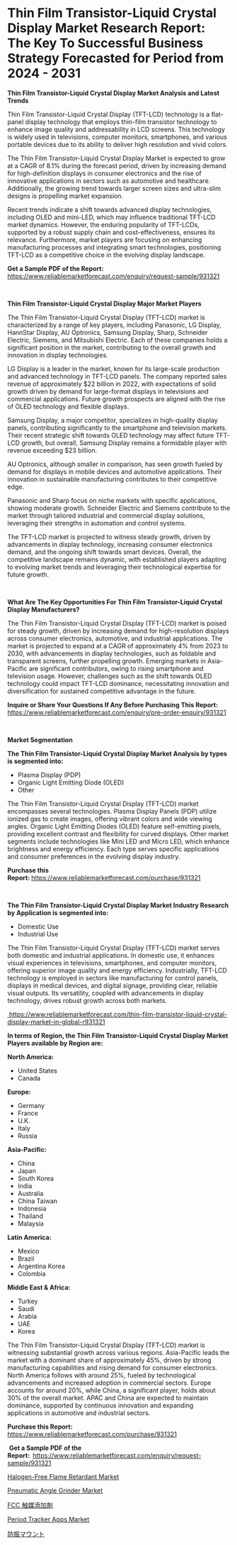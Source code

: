 <p><h1>Thin Film Transistor-Liquid Crystal Display Market Research Report: The Key To Successful Business Strategy Forecasted for Period from 2024 - 2031</h1></p><p><strong>Thin Film Transistor-Liquid Crystal Display Market Analysis and Latest Trends</strong></p>
<p><p>Thin Film Transistor-Liquid Crystal Display (TFT-LCD) technology is a flat-panel display technology that employs thin-film transistor technology to enhance image quality and addressability in LCD screens. This technology is widely used in televisions, computer monitors, smartphones, and various portable devices due to its ability to deliver high resolution and vivid colors.</p><p>The Thin Film Transistor-Liquid Crystal Display Market is expected to grow at a CAGR of 8.1% during the forecast period, driven by increasing demand for high-definition displays in consumer electronics and the rise of innovative applications in sectors such as automotive and healthcare. Additionally, the growing trend towards larger screen sizes and ultra-slim designs is propelling market expansion.</p><p>Recent trends indicate a shift towards advanced display technologies, including OLED and mini-LED, which may influence traditional TFT-LCD market dynamics. However, the enduring popularity of TFT-LCDs, supported by a robust supply chain and cost-effectiveness, ensures its relevance. Furthermore, market players are focusing on enhancing manufacturing processes and integrating smart technologies, positioning TFT-LCD as a competitive choice in the evolving display landscape.</p></p>
<p><strong>Get a Sample PDF of the Report:&nbsp;</strong> <a href="https://www.reliablemarketforecast.com/enquiry/request-sample/931321">https://www.reliablemarketforecast.com/enquiry/request-sample/931321</a></p>
<p>&nbsp;</p>
<p><strong>Thin Film Transistor-Liquid Crystal Display Major Market Players</strong></p>
<p><p>The Thin Film Transistor-Liquid Crystal Display (TFT-LCD) market is characterized by a range of key players, including Panasonic, LG Display, HannStar Display, AU Optronics, Samsung Display, Sharp, Schneider Electric, Siemens, and Mitsubishi Electric. Each of these companies holds a significant position in the market, contributing to the overall growth and innovation in display technologies.</p><p>LG Display is a leader in the market, known for its large-scale production and advanced technology in TFT-LCD panels. The company reported sales revenue of approximately $22 billion in 2022, with expectations of solid growth driven by demand for large-format displays in televisions and commercial applications. Future growth prospects are aligned with the rise of OLED technology and flexible displays.</p><p>Samsung Display, a major competitor, specializes in high-quality display panels, contributing significantly to the smartphone and television markets. Their recent strategic shift towards OLED technology may affect future TFT-LCD growth, but overall, Samsung Display remains a formidable player with revenue exceeding $23 billion.</p><p>AU Optronics, although smaller in comparison, has seen growth fueled by demand for displays in mobile devices and automotive applications. Their innovation in sustainable manufacturing contributes to their competitive edge.</p><p>Panasonic and Sharp focus on niche markets with specific applications, showing moderate growth. Schneider Electric and Siemens contribute to the market through tailored industrial and commercial display solutions, leveraging their strengths in automation and control systems.</p><p>The TFT-LCD market is projected to witness steady growth, driven by advancements in display technology, increasing consumer electronics demand, and the ongoing shift towards smart devices. Overall, the competitive landscape remains dynamic, with established players adapting to evolving market trends and leveraging their technological expertise for future growth.</p></p>
<p>&nbsp;</p>
<p><strong>What Are The Key Opportunities For Thin Film Transistor-Liquid Crystal Display Manufacturers?</strong></p>
<p><p>The Thin Film Transistor-Liquid Crystal Display (TFT-LCD) market is poised for steady growth, driven by increasing demand for high-resolution displays across consumer electronics, automotive, and industrial applications. The market is projected to expand at a CAGR of approximately 4% from 2023 to 2030, with advancements in display technologies, such as foldable and transparent screens, further propelling growth. Emerging markets in Asia-Pacific are significant contributors, owing to rising smartphone and television usage. However, challenges such as the shift towards OLED technology could impact TFT-LCD dominance, necessitating innovation and diversification for sustained competitive advantage in the future.</p></p>
<p><strong>Inquire or Share Your Questions If Any Before Purchasing This Report:</strong> <a href="https://www.reliablemarketforecast.com/enquiry/pre-order-enquiry/931321">https://www.reliablemarketforecast.com/enquiry/pre-order-enquiry/931321</a></p>
<p>&nbsp;</p>
<p><strong>Market Segmentation</strong></p>
<p><strong>The Thin Film Transistor-Liquid Crystal Display Market Analysis by types is segmented into:</strong></p>
<p><ul><li>Plasma Display (PDP)</li><li>Organic Light Emitting Diode (OLED)</li><li>Other</li></ul></p>
<p><p>The Thin Film Transistor-Liquid Crystal Display (TFT-LCD) market encompasses several technologies. Plasma Display Panels (PDP) utilize ionized gas to create images, offering vibrant colors and wide viewing angles. Organic Light Emitting Diodes (OLED) feature self-emitting pixels, providing excellent contrast and flexibility for curved displays. Other market segments include technologies like Mini LED and Micro LED, which enhance brightness and energy efficiency. Each type serves specific applications and consumer preferences in the evolving display industry.</p></p>
<p><strong>Purchase this Report:&nbsp;</strong><a href="https://www.reliablemarketforecast.com/purchase/931321">https://www.reliablemarketforecast.com/purchase/931321</a></p>
<p>&nbsp;</p>
<p><strong>The Thin Film Transistor-Liquid Crystal Display Market Industry Research by Application is segmented into:</strong></p>
<p><ul><li>Domestic Use</li><li>Industrial Use</li></ul></p>
<p><p>The Thin Film Transistor-Liquid Crystal Display (TFT-LCD) market serves both domestic and industrial applications. In domestic use, it enhances visual experiences in televisions, smartphones, and computer monitors, offering superior image quality and energy efficiency. Industrially, TFT-LCD technology is employed in sectors like manufacturing for control panels, displays in medical devices, and digital signage, providing clear, reliable visual outputs. Its versatility, coupled with advancements in display technology, drives robust growth across both markets.</p></p>
<p><a href="https://www.reliablemarketforecast.com/thin-film-transistor-liquid-crystal-display-market-in-global-r931321">&nbsp;https://www.reliablemarketforecast.com/thin-film-transistor-liquid-crystal-display-market-in-global-r931321</a></p>
<p><strong>In terms of Region, the Thin Film Transistor-Liquid Crystal Display Market Players available by Region are:</strong></p>
<p>
    <p> <strong> North America: </strong>
        <ul>
            <li>United States</li>
            <li>Canada</li>
        </ul>
        </p> 
    <p> <strong> Europe: </strong>
        <ul>
            <li>Germany</li>
            <li>France</li>
            <li>U.K.</li>
            <li>Italy</li>
            <li>Russia</li>
        </ul>
        </p> 
    <p> <strong> Asia-Pacific: </strong>
        <ul>
            <li>China</li>
            <li>Japan</li>
            <li>South Korea</li>
            <li>India</li>
            <li>Australia</li>
            <li>China Taiwan</li>
            <li>Indonesia</li>
            <li>Thailand</li>
            <li>Malaysia</li>
        </ul>
        </p> 
    <p> <strong> Latin America: </strong>
        <ul>
            <li>Mexico</li>
            <li>Brazil</li>
            <li>Argentina Korea</li>
            <li>Colombia</li>
        </ul>
        </p> 
    <p> <strong> Middle East & Africa: </strong>
        <ul>
            <li>Turkey</li>
            <li>Saudi</li>
            <li>Arabia</li>
            <li>UAE</li>
            <li>Korea</li>
        </ul>
    </p>
    </p>
<p><p>The Thin Film Transistor-Liquid Crystal Display (TFT-LCD) market is witnessing substantial growth across various regions. Asia-Pacific leads the market with a dominant share of approximately 45%, driven by strong manufacturing capabilities and rising demand for consumer electronics. North America follows with around 25%, fueled by technological advancements and increased adoption in commercial sectors. Europe accounts for around 20%, while China, a significant player, holds about 30% of the overall market. APAC and China are expected to maintain dominance, supported by continuous innovation and expanding applications in automotive and industrial sectors.</p></p>
<p><strong>Purchase this Report: </strong><a href="https://www.reliablemarketforecast.com/purchase/931321">https://www.reliablemarketforecast.com/purchase/931321</a></p>
<p>&nbsp;<strong>Get a Sample PDF of the Report:&nbsp;&nbsp;</strong><a href="https://www.reliablemarketforecast.com/enquiry/request-sample/931321">https://www.reliablemarketforecast.com/enquiry/request-sample/931321</a></p>
<p><strong></strong></p>
<p><p><a href="https://github.com/BryceTownsendr/Market-Research-Report-List-6/blob/main/halogen-free-flame-retardant-market.md">Halogen-Free Flame Retardant Market</a></p><p><a href="https://medium.com/@erinveum/global-pneumatic-angle-grinder-market-opportunities-and-forecast-for-period-from-2024-to-2031-806c5ec1c29b?postPublishedType=initial">Pneumatic Angle Grinder Market</a></p><p><a href="https://medium.com/@lenorakris2023/fcc-catalyst-additive-market-%E3%81%AF-%E3%82%B3%E3%82%B9%E3%83%88%E7%AE%A1%E7%90%86%E3%81%A8%E5%8A%B9%E7%8E%87%E5%90%91%E4%B8%8A%E3%82%92%E5%84%AA%E5%85%88%E3%81%97%E3%81%BE%E3%81%99-%E3%81%95%E3%82%89%E3%81%AB-%E5%A0%B1%E5%91%8A%E6%9B%B8%E3%81%AF%E5%B8%82%E5%A0%B4%E3%81%AE%E9%9C%80%E8%A6%81%E9%9D%A2%E3%81%A8%E4%BE%9B%E7%B5%A6%E9%9D%A2%E3%81%AE%E4%B8%A1%E6%96%B9%E3%82%92%E3%82%AB%E3%83%90%E3%83%BC%E3%81%97%E3%81%A6%E3%81%84%E3%81%BE%E3%81%99-fcc-catalyst-d3fac853648a">FCC 触媒添加剤</a></p><p><a href="https://www.linkedin.com/pulse/strategic-roadmap-global-period-tracker-apps-market-sfane?trackingId=wq2imeaPTNSvlgxH5CP66A%3D%3D">Period Tracker Apps Market</a></p><p><a href="https://medium.com/@lenorakris2023/anti-vibration-mounts-market-%E3%81%AE%E3%82%B0%E3%83%AD%E3%83%BC%E3%83%90%E3%83%AB%E5%B8%82%E5%A0%B4%E6%A6%82%E8%A6%81%E3%81%AF-%E4%B8%96%E7%95%8C%E3%81%8A%E3%82%88%E3%81%B3%E4%B8%BB%E8%A6%81%E5%B8%82%E5%A0%B4%E3%81%AB%E3%81%8A%E3%81%91%E3%82%8B%E6%A5%AD%E7%95%8C%E3%81%AB%E5%BD%B1%E9%9F%BF%E3%82%92%E4%B8%8E%E3%81%88%E3%82%8B%E4%B8%BB%E8%A6%81%E3%81%AA%E3%83%88%E3%83%AC%E3%83%B3%E3%83%89%E3%81%AB%E3%81%A4%E3%81%84%E3%81%A6-%E7%8B%AC%E8%87%AA%E3%81%AE%E8%A6%96%E7%82%B9%E3%82%92%E6%8F%90%E4%BE%9B%E3%81%97%E3%81%BE%E3%81%99-64ad8697b818">防振マウント</a></p></p>